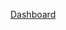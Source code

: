 [Dashboard](https://app.powerbi.com/view?r=eyJrIjoiZDZkOTBiMjAtN2VmYS00MjZmLWEzZWYtYmEyODEyN2RjMzZjIiwidCI6ImRmODY3OWNkLWE4MGUtNDVkOC05OWFjLWM4M2VkN2ZmOTVhMCJ9)

